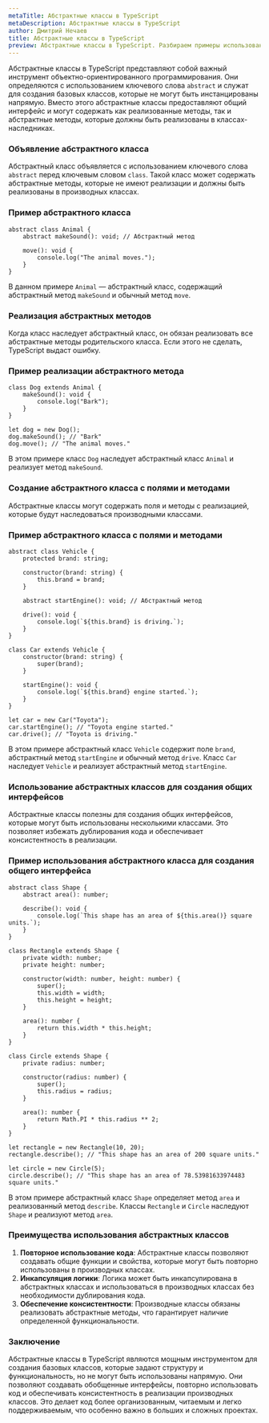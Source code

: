 ```yaml
---
metaTitle: Абстрактные классы в TypeScript
metaDescription: Абстрактные классы в TypeScript
author: Дмитрий Нечаев
title: Абстрактные классы в TypeScript
preview: Абстрактные классы в TypeScript. Разбираем примеры использования
---
```


Абстрактные классы в TypeScript представляют собой важный инструмент объектно-ориентированного программирования. Они определяются с использованием ключевого слова `abstract` и служат для создания базовых классов, которые не могут быть инстанцированы напрямую. Вместо этого абстрактные классы предоставляют общий интерфейс и могут содержать как реализованные методы, так и абстрактные методы, которые должны быть реализованы в классах-наследниках.

### Объявление абстрактного класса

Абстрактный класс объявляется с использованием ключевого слова `abstract` перед ключевым словом `class`. Такой класс может содержать абстрактные методы, которые не имеют реализации и должны быть реализованы в производных классах.

### Пример абстрактного класса

```tsx
abstract class Animal {
    abstract makeSound(): void; // Абстрактный метод

    move(): void {
        console.log("The animal moves.");
    }
}

```

В данном примере `Animal` — абстрактный класс, содержащий абстрактный метод `makeSound` и обычный метод `move`.

### Реализация абстрактных методов

Когда класс наследует абстрактный класс, он обязан реализовать все абстрактные методы родительского класса. Если этого не сделать, TypeScript выдаст ошибку.

### Пример реализации абстрактного метода

```tsx
class Dog extends Animal {
    makeSound(): void {
        console.log("Bark");
    }
}

let dog = new Dog();
dog.makeSound(); // "Bark"
dog.move(); // "The animal moves."

```

В этом примере класс `Dog` наследует абстрактный класс `Animal` и реализует метод `makeSound`.

### Создание абстрактного класса с полями и методами

Абстрактные классы могут содержать поля и методы с реализацией, которые будут наследоваться производными классами.

### Пример абстрактного класса с полями и методами

```tsx
abstract class Vehicle {
    protected brand: string;

    constructor(brand: string) {
        this.brand = brand;
    }

    abstract startEngine(): void; // Абстрактный метод

    drive(): void {
        console.log(`${this.brand} is driving.`);
    }
}

class Car extends Vehicle {
    constructor(brand: string) {
        super(brand);
    }

    startEngine(): void {
        console.log(`${this.brand} engine started.`);
    }
}

let car = new Car("Toyota");
car.startEngine(); // "Toyota engine started."
car.drive(); // "Toyota is driving."

```

В этом примере абстрактный класс `Vehicle` содержит поле `brand`, абстрактный метод `startEngine` и обычный метод `drive`. Класс `Car` наследует `Vehicle` и реализует абстрактный метод `startEngine`.

### Использование абстрактных классов для создания общих интерфейсов

Абстрактные классы полезны для создания общих интерфейсов, которые могут быть использованы несколькими классами. Это позволяет избежать дублирования кода и обеспечивает консистентность в реализации.

### Пример использования абстрактного класса для создания общего интерфейса

```tsx
abstract class Shape {
    abstract area(): number;

    describe(): void {
        console.log(`This shape has an area of ${this.area()} square units.`);
    }
}

class Rectangle extends Shape {
    private width: number;
    private height: number;

    constructor(width: number, height: number) {
        super();
        this.width = width;
        this.height = height;
    }

    area(): number {
        return this.width * this.height;
    }
}

class Circle extends Shape {
    private radius: number;

    constructor(radius: number) {
        super();
        this.radius = radius;
    }

    area(): number {
        return Math.PI * this.radius ** 2;
    }
}

let rectangle = new Rectangle(10, 20);
rectangle.describe(); // "This shape has an area of 200 square units."

let circle = new Circle(5);
circle.describe(); // "This shape has an area of 78.53981633974483 square units."

```

В этом примере абстрактный класс `Shape` определяет метод `area` и реализованный метод `describe`. Классы `Rectangle` и `Circle` наследуют `Shape` и реализуют метод `area`.

### Преимущества использования абстрактных классов

1. **Повторное использование кода**: Абстрактные классы позволяют создавать общие функции и свойства, которые могут быть повторно использованы в производных классах.
2. **Инкапсуляция логики**: Логика может быть инкапсулирована в абстрактных классах и использоваться в производных классах без необходимости дублирования кода.
3. **Обеспечение консистентности**: Производные классы обязаны реализовать абстрактные методы, что гарантирует наличие определенной функциональности.

### Заключение

Абстрактные классы в TypeScript являются мощным инструментом для создания базовых классов, которые задают структуру и функциональность, но не могут быть использованы напрямую. Они позволяют создавать обобщенные интерфейсы, повторно использовать код и обеспечивать консистентность в реализации производных классов. Это делает код более организованным, читаемым и легко поддерживаемым, что особенно важно в больших и сложных проектах.